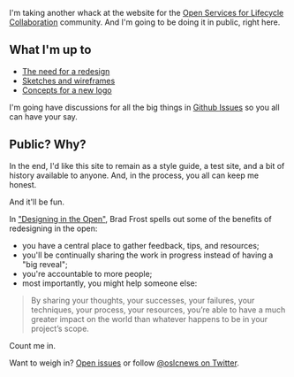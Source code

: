 I'm taking another whack at the website for the [Open Services for Lifecycle Collaboration](http://open-services.net/) community. And I'm going to be doing it in public, right here.

## What I'm up to

- [The need for a redesign](./why.html)
- [Sketches and wireframes](./wireframes.html)
- [Concepts for a new logo](./logo.html)

I'm going have discussions for all the big things in [Github Issues](https://github.com/OSLC/redesign/issues) so you all can have your say.

## Public? Why?

In the end, I'd like this site to remain as a style guide, a test site, and a bit of history available to anyone. And, in the process, you all can keep me honest. 

And it'll be fun. 

In ["Designing in the Open"](http://bradfrostweb.com/blog/post/designing-in-the-open/), Brad Frost spells out some of the benefits of redesigning in the open:

- you have a central place to gather feedback, tips, and resources;
- you'll be continually sharing the work in progress instead of having a "big reveal";
- you're accountable to more people;
- most importantly, you might help someone else:

> By sharing your thoughts, your successes, your failures, your techniques, your process, your resources, you’re able to have a much greater impact on the world than whatever happens to be in your project’s scope.

Count me in.

Want to weigh in? [Open issues](https://github.com/OSLC/redesign/issues) or follow [@oslcnews on Twitter](https://twitter.com/oslcnews).